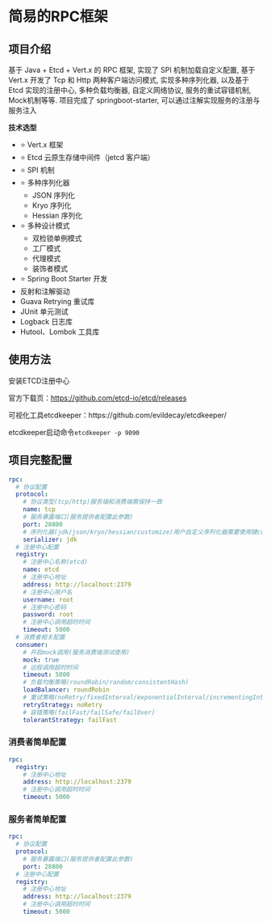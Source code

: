 # 简易的RPC框架

## 项目介绍

基于 Java + Etcd + Vert.x 的 RPC 框架, 实现了 SPI 机制加载自定义配置, 基于 Vert.x 开发了 Tcp 和 Http 两种客户端访问模式,
实现多种序列化器, 以及基于 Etcd 实现的注册中心, 多种负载均衡器, 自定义网络协议, 服务的重试容错机制, Mock机制等等. 项目完成了
springboot-starter, 可以通过注解实现服务的注册与服务注入

**技术选型**

- ⭐️ Vert.x 框架
- ⭐️ Etcd 云原生存储中间件（jetcd 客户端）
- ⭐️ SPI 机制
- ⭐️ 多种序列化器
    - JSON 序列化
    - Kryo 序列化
    - Hessian 序列化
- ⭐️ 多种设计模式
    - 双检锁单例模式
    - 工厂模式
    - 代理模式
    - 装饰者模式
- ⭐️ Spring Boot Starter 开发
- 反射和注解驱动
- Guava Retrying 重试库
- JUnit 单元测试
- Logback 日志库
- Hutool、Lombok 工具库

## 使用方法

安装ETCD注册中心

官方下载页：https://github.com/etcd-io/etcd/releases

可视化工具etcdkeeper：️https://github.com/evildecay/etcdkeeper/

etcdkeeper启动命令`etcdkeeper -p 9090`

## 项目完整配置

```yaml
rpc:
  # 协议配置
  protocol:
    # 协议类型(tcp/http)服务端和消费端需保持一致
    name: tcp
    # 服务暴露端口(服务提供者配置此参数)
    port: 28800
    # 序列化器(jdk/json/kryo/hessian/customize)用户自定义序列化器需要使用键customize
    serializer: jdk
  # 注册中心配置
  registry:
    # 注册中心名称(etcd)
    name: etcd
    # 注册中心地址
    address: http://localhost:2379
    # 注册中心用户名
    username: root
    # 注册中心密码
    password: root
    # 注册中心调用超时时间
    timeout: 5000
  # 消费者相关配置
  consumer:
    # 开启mock调用(服务消费端测试使用)
    mock: true
    # 远程调用超时时间
    timeout: 5000
    # 负载均衡策略(roundRobin/random/consistentHash)
    loadBalancer: roundRobin
    # 重试策略(noRetry/fixedInterval/exponentialInterval/incrementingInterval/randomInterval)
    retryStrategy: noRetry
    # 容错策略(failFast/failSafe/failOver)
    tolerantStrategy: failFast
```

### 消费者简单配置

```yaml
rpc:
  registry:
    # 注册中心地址
    address: http://localhost:2379
    # 注册中心调用超时时间
    timeout: 5000
```

### 服务者简单配置

```yaml
rpc:
  # 协议配置
  protocol:
    # 服务暴露端口(服务提供者配置此参数)
    port: 28800
  # 注册中心配置
  registry:
    # 注册中心地址
    address: http://localhost:2379
    # 注册中心调用超时时间
    timeout: 5000
```

